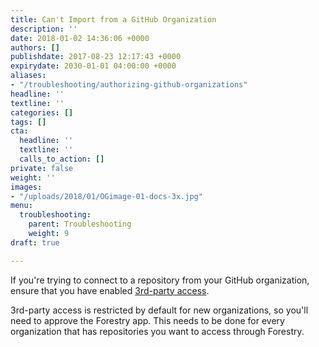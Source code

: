 ```yaml
---
title: Can't Import from a GitHub Organization
description: ''
date: 2018-01-02 14:36:06 +0000
authors: []
publishdate: 2017-08-23 12:17:43 +0000
expirydate: 2030-01-01 04:00:00 +0000
aliases:
- "/troubleshooting/authorizing-github-organizations"
headline: ''
textline: ''
categories: []
tags: []
cta:
  headline: ''
  textline: ''
  calls_to_action: []
private: false
weight: ''
images:
- "/uploads/2018/01/OGimage-01-docs-3x.jpg"
menu:
  troubleshooting:
    parent: Troubleshooting
    weight: 9
draft: true

---
```

If you're trying to connect to a repository from your GitHub organization, ensure that you have enabled [3rd-party access](https://help.github.com/articles/approving-oauth-apps-for-your-organization/ "3rd-party access").

3rd-party access is restricted by default for new organizations, so you'll need to approve the Forestry app. This needs to be done for every organization that has repositories you want to access through Forestry.
